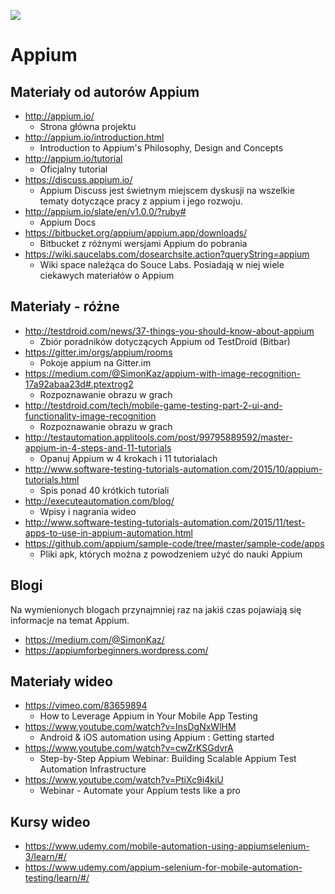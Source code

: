 [![](https://img.shields.io/badge/Facebook-%23TestowanieOprogramowania-blue.svg)](https://www.facebook.com/groups/TestowanieOprogramowania/)


# Appium


## Materiały od autorów Appium


* http://appium.io/
    * Strona główna projektu
* http://appium.io/introduction.html
    * Introduction to Appium's Philosophy, Design and Concepts
* http://appium.io/tutorial
    * Oficjalny tutorial
* https://discuss.appium.io/
    * Appium Discuss jest świetnym miejscem dyskusji na wszelkie tematy dotyczące pracy z appium i jego rozwoju.
* http://appium.io/slate/en/v1.0.0/?ruby#
    *  Appium Docs
*  https://bitbucket.org/appium/appium.app/downloads/
    *  Bitbucket z różnymi wersjami Appium do pobrania
* https://wiki.saucelabs.com/dosearchsite.action?queryString=appium
    * Wiki space należąca do Souce Labs. Posiadają w niej wiele ciekawych materiałów o Appium

## Materiały - różne

* http://testdroid.com/news/37-things-you-should-know-about-appium
    * Zbiór poradników dotyczących Appium od TestDroid (Bitbar)
* https://gitter.im/orgs/appium/rooms
    * Pokoje appium na Gitter.im
* https://medium.com/@SimonKaz/appium-with-image-recognition-17a92abaa23d#.ptextrog2
    * Rozpoznawanie obrazu w grach
* http://testdroid.com/tech/mobile-game-testing-part-2-ui-and-functionality-image-recognition
    * Rozpoznawanie obrazu w grach
* http://testautomation.applitools.com/post/99795889592/master-appium-in-4-steps-and-11-tutorials
    * Opanuj Appium w 4 krokach i 11 tutorialach
* http://www.software-testing-tutorials-automation.com/2015/10/appium-tutorials.html
    * Spis ponad 40 krótkich tutoriali
* http://executeautomation.com/blog/
    * Wpisy i nagrania wideo
* http://www.software-testing-tutorials-automation.com/2015/11/test-apps-to-use-in-appium-automation.html
* https://github.com/appium/sample-code/tree/master/sample-code/apps
    * Pliki apk, których można z powodzeniem użyć do nauki Appium


## Blogi
Na wymienionych blogach przynajmniej raz na jakiś czas pojawiają się informacje na temat Appium.
* https://medium.com/@SimonKaz/
* https://appiumforbeginners.wordpress.com/


## Materiały wideo
* https://vimeo.com/83659894
    * How to Leverage Appium in Your Mobile App Testing
* https://www.youtube.com/watch?v=InsDgNxWlHM
    * Android & iOS automation using Appium : Getting started  
* https://www.youtube.com/watch?v=cwZrKSGdvrA
    * Step-by-Step Appium Webinar: Building Scalable Appium Test Automation Infrastructure
* https://www.youtube.com/watch?v=PtiXc9i4kiU
    * Webinar - Automate your Appium tests like a pro 

## Kursy wideo

* https://www.udemy.com/mobile-automation-using-appiumselenium-3/learn/#/
* https://www.udemy.com/appium-selenium-for-mobile-automation-testing/learn/#/
